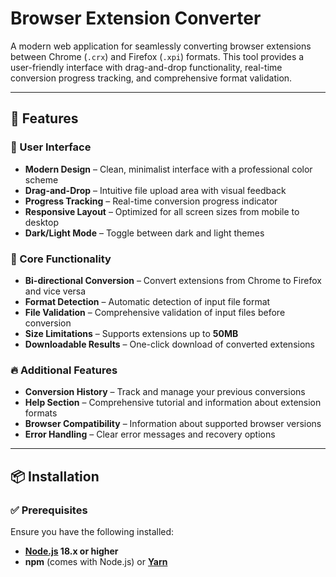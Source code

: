 # Browser Extension Converter  

A modern web application for seamlessly converting browser extensions between Chrome (`.crx`) and Firefox (`.xpi`) formats. This tool provides a user-friendly interface with drag-and-drop functionality, real-time conversion progress tracking, and comprehensive format validation.  

---

## 🚀 Features  

### 🎨 User Interface  
- **Modern Design** – Clean, minimalist interface with a professional color scheme  
- **Drag-and-Drop** – Intuitive file upload area with visual feedback  
- **Progress Tracking** – Real-time conversion progress indicator  
- **Responsive Layout** – Optimized for all screen sizes from mobile to desktop  
- **Dark/Light Mode** – Toggle between dark and light themes  

### 🔧 Core Functionality  
- **Bi-directional Conversion** – Convert extensions from Chrome to Firefox and vice versa  
- **Format Detection** – Automatic detection of input file format  
- **File Validation** – Comprehensive validation of input files before conversion  
- **Size Limitations** – Supports extensions up to **50MB**  
- **Downloadable Results** – One-click download of converted extensions  

### 🔥 Additional Features  
- **Conversion History** – Track and manage your previous conversions  
- **Help Section** – Comprehensive tutorial and information about extension formats  
- **Browser Compatibility** – Information about supported browser versions  
- **Error Handling** – Clear error messages and recovery options  

---

## 📦 Installation  

### ✅ Prerequisites  
Ensure you have the following installed:  
- **[Node.js](https://nodejs.org/) 18.x or higher**  
- **npm** (comes with Node.js) or **[Yarn](https://yarnpkg.com/)**  

